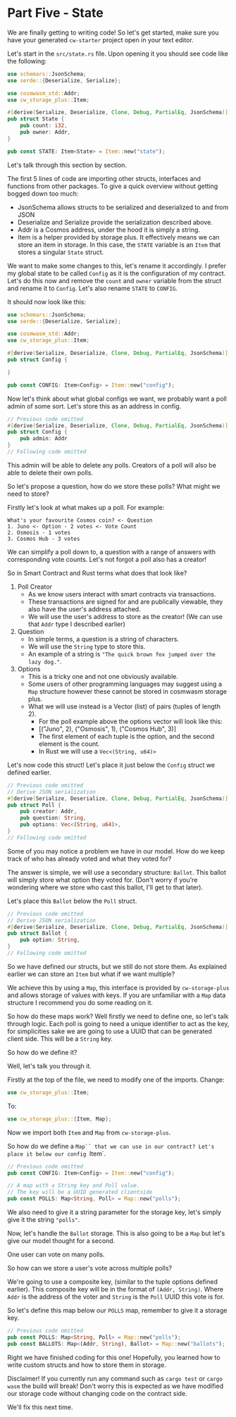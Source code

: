 # Part Five - State

We are finally getting to writing code! So let's get started, make sure you have your generated `cw-starter` project open in your text editor.

Let's start in the `src/state.rs` file. Upon opening it you should see code like the following:

```rust
use schemars::JsonSchema;
use serde::{Deserialize, Serialize};

use cosmwasm_std::Addr;
use cw_storage_plus::Item;

#[derive(Serialize, Deserialize, Clone, Debug, PartialEq, JsonSchema)]
pub struct State {
    pub count: i32,
    pub owner: Addr,
}

pub const STATE: Item<State> = Item::new("state");
```

Let's talk through this section by section.

The first 5 lines of code are importing other structs, interfaces and functions from other packages. To give a quick overview without getting bogged down too much:

-   JsonSchema allows structs to be serialized and deserialized to and from JSON
-   Deserialize and Serialize provide the serialization described above.
-   Addr is a Cosmos address, under the hood it is simply a string.
-   Item is a helper provided by storage plus. It effectively means we can store an item in storage. In this case, the `STATE` variable is an `Item` that stores a singular `State` struct.

We want to make some changes to this, let's rename it accordingly. I prefer my global state to be called `Config` as it is the configuration of my contract. Let's do this now and remove the `count` and `owner` variable from the struct and rename it to `Config`. Let's also rename `STATE` to `CONFIG`.

It should now look like this:

```rust
use schemars::JsonSchema;
use serde::{Deserialize, Serialize};

use cosmwasm_std::Addr;
use cw_storage_plus::Item;

#[derive(Serialize, Deserialize, Clone, Debug, PartialEq, JsonSchema)]
pub struct Config {

}

pub const CONFIG: Item<Config> = Item::new("config");
```

Now let's think about what global configs we want, we probably want a poll admin of some sort. Let's store this as an address in config.

```rust
// Previous code omitted
#[derive(Serialize, Deserialize, Clone, Debug, PartialEq, JsonSchema)]
pub struct Config {
    pub admin: Addr
}
// Following code omitted
```

This admin will be able to delete any polls. Creators of a poll will also be able to delete their own polls.

So let's propose a question, how do we store these polls? What might we need to store?

Firstly let's look at what makes up a poll. For example:

```
What's your favourite Cosmos coin? <- Question
1. Juno <- Option - 2 votes <- Vote Count
2. Osmosis - 1 votes
3. Cosmos Hub - 3 votes
```

We can simplify a poll down to, a question with a range of answers with corresponding vote counts. Let's not forgot a poll also has a creator!

So in Smart Contract and Rust terms what does that look like?

1. Poll Creator
    - As we know users interact with smart contracts via transactions.
    - These transactions are signed for and are publically viewable, they also have the user's address attached.
    - We will use the user's address to store as the creator! (We can use that `Addr` type I described earlier)
2. Question
    - In simple terms, a question is a string of characters.
    - We will use the `String` type to store this.
    - An example of a string is `"The quick brown fox jumped over the lazy dog."`.
3. Options
    - This is a tricky one and not one obviously available.
    - Some users of other programming languages may suggest using a `Map` structure however these cannot be stored in cosmwasm storage plus.
    - What we will use instead is a Vector (list) of pairs (tuples of length 2).
        - For the poll example above the options vector will look like this:
        - [("Juno", 2), ("Osmosis", 1), ("Cosmos Hub", 3)]
        - The first element of each tuple is the option, and the second element is the count.
        - In Rust we will use a `Vec<(String, u64)>`

Let's now code this struct! Let's place it just below the `Config` struct we defined earlier.

```rust
// Previous code omitted
// Derive JSON serialization
#[derive(Serialize, Deserialize, Clone, Debug, PartialEq, JsonSchema)]
pub struct Poll {
    pub creator: Addr,
    pub question: String,
    pub options: Vec<(String, u64)>,
}
// Following code omitted
```

Some of you may notice a problem we have in our model. How do we keep track of who has already voted and what they voted for?

The answer is simple, we will use a secondary structure: `Ballot`. This ballot will simply store what option they voted for. (Don't worry if you're wondering where we store who cast this ballot, I'll get to that later).

Let's place this `Ballot` below the `Poll` struct.

```rust
// Previous code omitted
// Derive JSON serialization
#[derive(Serialize, Deserialize, Clone, Debug, PartialEq, JsonSchema)]
pub struct Ballot {
    pub option: String,
}
// Following code omitted
```

So we have defined our structs, but we still do not store them. As explained earlier we can store an `Item` but what if we want multiple?

We achieve this by using a `Map`, this interface is provided by `cw-storage-plus` and allows storage of values with keys. If you are unfamiliar with a `Map` data structure I recommend you do some reading on it.

So how do these maps work? Well firstly we need to define one, so let's talk through logic. Each poll is going to need a unique identifier to act as the key, for simplicities sake we are going to use a UUID that can be generated client side. This will be a `String` key.

So how do we define it?

Well, let's talk you through it.

Firstly at the top of the file, we need to modify one of the imports. Change:

```rust
use cw_storage_plus::Item;
```

To:

```rust
use cw_storage_plus::{Item, Map};
```

Now we import both `Item` and `Map` from `cw-storage-plus`.

So how do we define a `Map`` that we can use in our contract? Let's place it below our config `Item`.

```rust
// Previous code omitted
pub const CONFIG: Item<Config> = Item::new("config");

// A map with a String key and Poll value.
// The key will be a UUID generated clientside
pub const POLLS: Map<String, Poll> = Map::new("polls");
```

We also need to give it a string parameter for the storage key, let's simply give it the string `"polls"`.

Now, let's handle the `Ballot` storage. This is also going to be a `Map` but let's give our model thought for a second.

One user can vote on many polls.

So how can we store a user's vote across multiple polls?

We're going to use a composite key, (similar to the tuple options defined earlier). This composite key will be in the format of `(Addr, String)`. Where `Addr` is the address of the voter and `String` is the `Poll` UUID this vote is for.

So let's define this map below our `POLLS` map, remember to give it a storage key.

```rust
// Previous code omitted
pub const POLLS: Map<String, Poll> = Map::new("polls");
pub const BALLOTS: Map<(Addr, String), Ballot> = Map::new("ballots");
```

Right we have finished coding for this one! Hopefully, you learned how to write custom structs and how to store them in storage.

Disclaimer! If you currently run any command such as `cargo test` or `cargo wasm` the build will break! Don't worry this is expected as we have modified our storage code without changing code on the contract side.

We'll fix this next time.
